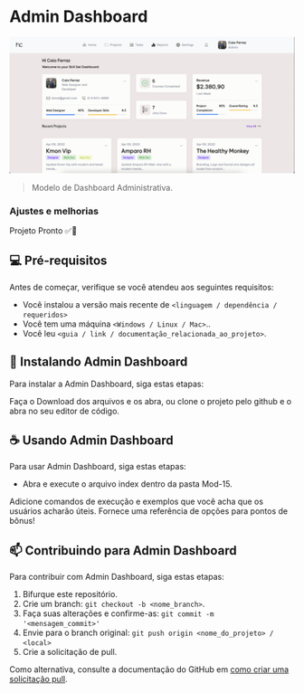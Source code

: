 # Admin Dashboard

<img src="./Assets/Imgs/Admin-db.png" alt="exemplo imagem">

> Modelo de Dashboard Administrativa.
### Ajustes e melhorias

Projeto Pronto ✅🥳


## 💻 Pré-requisitos

Antes de começar, verifique se você atendeu aos seguintes requisitos:

* Você instalou a versão mais recente de `<linguagem / dependência / requeridos>`
* Você tem uma máquina `<Windows / Linux / Mac>`..
* Você leu `<guia / link / documentação_relacionada_ao_projeto>`.

## 🚀 Instalando Admin Dashboard

Para instalar a Admin Dashboard, siga estas etapas:

Faça o Download dos arquivos e os abra, ou clone o projeto pelo github e o abra no seu editor de código.

## ☕ Usando Admin Dashboard

Para usar Admin Dashboard, siga estas etapas:

- Abra e execute o arquivo index dentro da pasta Mod-15.

Adicione comandos de execução e exemplos que você acha que os usuários acharão úteis. Fornece uma referência de opções para pontos de bônus!

## 📫 Contribuindo para Admin Dashboard
<!---Se o seu README for longo ou se você tiver algum processo ou etapas específicas que deseja que os contribuidores sigam, considere a criação de um arquivo CONTRIBUTING.md separado--->
Para contribuir com Admin Dashboard, siga estas etapas:

1. Bifurque este repositório.
2. Crie um branch: `git checkout -b <nome_branch>`.
3. Faça suas alterações e confirme-as: `git commit -m '<mensagem_commit>'`
4. Envie para o branch original: `git push origin <nome_do_projeto> / <local>`
5. Crie a solicitação de pull.

Como alternativa, consulte a documentação do GitHub em [como criar uma solicitação pull](https://help.github.com/en/github/collaborating-with-issues-and-pull-requests/creating-a-pull-request).
